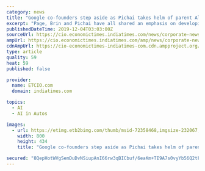 ```yaml
---
category: news
title: "Google co-founders step aside as Pichai takes helm of parent Alphabet"
excerpt: "Page, Brin and Pichai have all shared an emphasis on developing artificial intelligence software to make web searching ... dozen companies including self-driving car technology business Waymo and health care software company Verily, emerged in 2015 as ..."
publishedDateTime: 2019-12-04T03:03:00Z
sourceUrl: https://cio.economictimes.indiatimes.com/news/corporate-news/google-co-founders-step-aside-as-pichai-takes-helm-of-parent-alphabet/72358468
ampUrl: https://cio.economictimes.indiatimes.com/amp/news/corporate-news/google-co-founders-step-aside-as-pichai-takes-helm-of-parent-alphabet/72358468
cdnAmpUrl: https://cio-economictimes-indiatimes-com.cdn.ampproject.org/c/s/cio.economictimes.indiatimes.com/amp/news/corporate-news/google-co-founders-step-aside-as-pichai-takes-helm-of-parent-alphabet/72358468
type: article
quality: 59
heat: 59
published: false

provider:
  name: ETCIO.com
  domain: indiatimes.com

topics:
  - AI
  - AI in Autos

images:
  - url: https://etimg.etb2bimg.com/thumb/msid-72358468,imgsize-232067,width-800,height-434,overlay-etcio/google-co-founders-step-aside-as-pichai-takes-helm-of-parent-alphabet.jpg
    width: 800
    height: 434
    title: "Google co-founders step aside as Pichai takes helm of parent Alphabet"

secured: "8QepHotWVgSemDuDvNSiupAnI66rw3qBICbuf/6eaKm+TE9A7s0vyYb56Q2tFP8X6XU0oDXiWESgC6w4JewRzI4VjKayHCsnlZEBqjrsU/E1ejYWuP5l+G51jIiNzF+tLOqtJe+XR/VuEzVXyI/anj0nrR7qzy6hmOmcgzTteBfH/7uukMHYkAzx+xX/eSNUs+geGwc7/g91ZCX5J+cgm6w46PhbQW4JOhb5eCEcli7S9vtXh4spYuQkF96ogeCuimx7PDw4RguvpVpSpcx5Uw==;5q8Xs5QFe3hI/fAtRdFr6w=="
---
```


